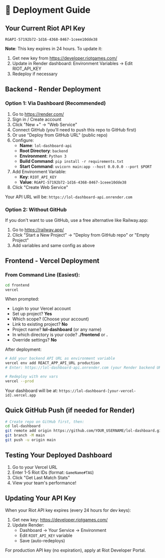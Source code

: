 # 🚀 Deployment Guide

## Your Current Riot API Key
```
RGAPI-57192b72-1d16-4368-8467-1ceee10dde38
```

**Note**: This key expires in 24 hours. To update it:
1. Get new key from https://developer.riotgames.com/
2. Update in Render dashboard: Environment Variables → Edit RIOT_API_KEY
3. Redeploy if necessary

## Backend - Render Deployment

### Option 1: Via Dashboard (Recommended)
1. Go to https://render.com/
2. Sign in / Create account
3. Click "New +" → "Web Service"
4. Connect GitHub (you'll need to push this repo to GitHub first)
5. Or use "Deploy from GitHub URL" (public repo)
6. Configure:
   - **Name**: `lol-dashboard-api`
   - **Root Directory**: `backend`
   - **Environment**: `Python 3`
   - **Build Command**: `pip install -r requirements.txt`
   - **Start Command**: `uvicorn main:app --host 0.0.0.0 --port $PORT`
7. Add Environment Variable:
   - **Key**: `RIOT_API_KEY`
   - **Value**: `RGAPI-57192b72-1d16-4368-8467-1ceee10dde38`
8. Click "Create Web Service"

Your API URL will be: `https://lol-dashboard-api.onrender.com`

### Option 2: Without GitHub
If you don't want to use GitHub, use a free alternative like Railway.app:
1. Go to https://railway.app/
2. Click "Start a New Project" → "Deploy from GitHub repo" or "Empty Project"
3. Add variables and same config as above

## Frontend - Vercel Deployment

### From Command Line (Easiest):
```bash
cd frontend
vercel
```

When prompted:
- Login to your Vercel account
- Set up project? **Yes**
- Which scope? (Choose your account)
- Link to existing project? **No**
- Project name? **lol-dashboard** (or any name)
- In which directory is your code? **./frontend** or **.**
- Override settings? **No**

After deployment:
```bash
# Add your backend API URL as environment variable
vercel env add REACT_APP_API_URL production
# Enter: https://lol-dashboard-api.onrender.com (your Render backend URL)

# Redeploy with env vars
vercel --prod
```

Your dashboard will be at: `https://lol-dashboard-[your-vercel-id].vercel.app`

## Quick GitHub Push (if needed for Render)

```bash
# Create repo on GitHub first, then:
cd lol-dashboard
git remote add origin https://github.com/YOUR_USERNAME/lol-dashboard.git
git branch -M main
git push -u origin main
```

## Testing Your Deployed Dashboard

1. Go to your Vercel URL
2. Enter 1-5 Riot IDs (format: `GameName#TAG`)
3. Click "Get Last Match Stats"
4. View your team's performance!

## Updating Your API Key

When your Riot API key expires (every 24 hours for dev keys):

1. Get new key: https://developer.riotgames.com/
2. Update Render:
   - Dashboard → Your Service → Environment
   - Edit `RIOT_API_KEY` variable
   - Save (auto-redeploys)

For production API key (no expiration), apply at Riot Developer Portal.

